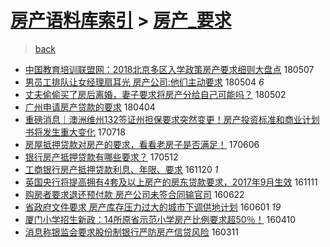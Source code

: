 [房产语料库索引](../../README.md)  > [房产_要求](房产_要求.md)
====
> [back](../README.md)

- [中国教育培训联盟网：2018北京多区入学政策房产要求细则大盘点](http://jkwz.applinzi.com/ittc/7100391395397469195.html#%E4%B8%AD%E5%9B%BD%E6%95%99%E8%82%B2%E5%9F%B9%E8%AE%AD%E8%81%94%E7%9B%9F%E7%BD%91%EF%BC%9A2018%E5%8C%97%E4%BA%AC%E5%A4%9A%E5%8C%BA%E5%85%A5%E5%AD%A6%E6%94%BF%E7%AD%96%E6%88%BF%E4%BA%A7%E8%A6%81%E6%B1%82%E7%BB%86%E5%88%99%E5%A4%A7%E7%9B%98%E7%82%B9) 180507  
- [男员工排队让女经理扇耳光 房产公司:他们主动要求](http://jkwz.applinzi.com/ittc/7099156214741206027.html#%E7%94%B7%E5%91%98%E5%B7%A5%E6%8E%92%E9%98%9F%E8%AE%A9%E5%A5%B3%E7%BB%8F%E7%90%86%E6%89%87%E8%80%B3%E5%85%89+%E6%88%BF%E4%BA%A7%E5%85%AC%E5%8F%B8%3A%E4%BB%96%E4%BB%AC%E4%B8%BB%E5%8A%A8%E8%A6%81%E6%B1%82) 180504 *6* 
- [丈夫偷偷买了房后离婚，妻子要求将房产分给自己可能吗？](http://jkwz.applinzi.com/ittc/7098481193999926282.html#%E4%B8%88%E5%A4%AB%E5%81%B7%E5%81%B7%E4%B9%B0%E4%BA%86%E6%88%BF%E5%90%8E%E7%A6%BB%E5%A9%9A%EF%BC%8C%E5%A6%BB%E5%AD%90%E8%A6%81%E6%B1%82%E5%B0%86%E6%88%BF%E4%BA%A7%E5%88%86%E7%BB%99%E8%87%AA%E5%B7%B1%E5%8F%AF%E8%83%BD%E5%90%97%EF%BC%9F) 180502  
- [广州申请房产贷款的要求](http://jkwz.applinzi.com/ittc/7088072813208667142.html#%E5%B9%BF%E5%B7%9E%E7%94%B3%E8%AF%B7%E6%88%BF%E4%BA%A7%E8%B4%B7%E6%AC%BE%E7%9A%84%E8%A6%81%E6%B1%82) 180404  
- [重磅消息｜澳洲维州132签证州担保要求突然变更！房产投资标准和商业计划书将发生重大变化](http://jkwz.applinzi.com/ittc/6991589137323656209.html#%E9%87%8D%E7%A3%85%E6%B6%88%E6%81%AF%EF%BD%9C%E6%BE%B3%E6%B4%B2%E7%BB%B4%E5%B7%9E132%E7%AD%BE%E8%AF%81%E5%B7%9E%E6%8B%85%E4%BF%9D%E8%A6%81%E6%B1%82%E7%AA%81%E7%84%B6%E5%8F%98%E6%9B%B4%EF%BC%81%E6%88%BF%E4%BA%A7%E6%8A%95%E8%B5%84%E6%A0%87%E5%87%86%E5%92%8C%E5%95%86%E4%B8%9A%E8%AE%A1%E5%88%92%E4%B9%A6%E5%B0%86%E5%8F%91%E7%94%9F%E9%87%8D%E5%A4%A7%E5%8F%98%E5%8C%96) 170718  
- [房屋抵押贷款对房产的要求，看看老房子是否满足！](http://jkwz.applinzi.com/ittc/6976098340889428997.html#%E6%88%BF%E5%B1%8B%E6%8A%B5%E6%8A%BC%E8%B4%B7%E6%AC%BE%E5%AF%B9%E6%88%BF%E4%BA%A7%E7%9A%84%E8%A6%81%E6%B1%82%EF%BC%8C%E7%9C%8B%E7%9C%8B%E8%80%81%E6%88%BF%E5%AD%90%E6%98%AF%E5%90%A6%E6%BB%A1%E8%B6%B3%EF%BC%81) 170606  
- [银行房产抵押贷款有哪些要求？](http://jkwz.applinzi.com/ittc/6966733766461490181.html#%E9%93%B6%E8%A1%8C%E6%88%BF%E4%BA%A7%E6%8A%B5%E6%8A%BC%E8%B4%B7%E6%AC%BE%E6%9C%89%E5%93%AA%E4%BA%9B%E8%A6%81%E6%B1%82%EF%BC%9F) 170512  
- [工商银行房产抵押贷款利息、年限、要求](http://jkwz.applinzi.com/ittc/6902623468754830340.html#%E5%B7%A5%E5%95%86%E9%93%B6%E8%A1%8C%E6%88%BF%E4%BA%A7%E6%8A%B5%E6%8A%BC%E8%B4%B7%E6%AC%BE%E5%88%A9%E6%81%AF%E3%80%81%E5%B9%B4%E9%99%90%E3%80%81%E8%A6%81%E6%B1%82) 161120 *1* 
- [英国央行将提高拥有4套及以上房产的房东贷款要求，2017年9月生效](http://jkwz.applinzi.com/ittc/6899330709818180612.html#%E8%8B%B1%E5%9B%BD%E5%A4%AE%E8%A1%8C%E5%B0%86%E6%8F%90%E9%AB%98%E6%8B%A5%E6%9C%894%E5%A5%97%E5%8F%8A%E4%BB%A5%E4%B8%8A%E6%88%BF%E4%BA%A7%E7%9A%84%E6%88%BF%E4%B8%9C%E8%B4%B7%E6%AC%BE%E8%A6%81%E6%B1%82%EF%BC%8C2017%E5%B9%B49%E6%9C%88%E7%94%9F%E6%95%88) 161111  
- [购房者要求退还预付款 房产公司未签合同输官司](http://jkwz.applinzi.com/ittc/6846491375750874117.html#%E8%B4%AD%E6%88%BF%E8%80%85%E8%A6%81%E6%B1%82%E9%80%80%E8%BF%98%E9%A2%84%E4%BB%98%E6%AC%BE+%E6%88%BF%E4%BA%A7%E5%85%AC%E5%8F%B8%E6%9C%AA%E7%AD%BE%E5%90%88%E5%90%8C%E8%BE%93%E5%AE%98%E5%8F%B8) 160622  
- [省政府文件要求 房产库存压力过大的城市下调供地计划](http://jkwz.applinzi.com/ittc/6838654092704220164.html#%E7%9C%81%E6%94%BF%E5%BA%9C%E6%96%87%E4%BB%B6%E8%A6%81%E6%B1%82+%E6%88%BF%E4%BA%A7%E5%BA%93%E5%AD%98%E5%8E%8B%E5%8A%9B%E8%BF%87%E5%A4%A7%E7%9A%84%E5%9F%8E%E5%B8%82%E4%B8%8B%E8%B0%83%E4%BE%9B%E5%9C%B0%E8%AE%A1%E5%88%92) 160601 *19* 
- [厦门小学招生新政：14所原省示范小学房产比例要求超50％！](http://jkwz.applinzi.com/ittc/6819422488064689156.html#%E5%8E%A6%E9%97%A8%E5%B0%8F%E5%AD%A6%E6%8B%9B%E7%94%9F%E6%96%B0%E6%94%BF%EF%BC%9A14%E6%89%80%E5%8E%9F%E7%9C%81%E7%A4%BA%E8%8C%83%E5%B0%8F%E5%AD%A6%E6%88%BF%E4%BA%A7%E6%AF%94%E4%BE%8B%E8%A6%81%E6%B1%82%E8%B6%8550%EF%BC%85%EF%BC%81) 160410  
- [消息称银监会要求股份制银行严防房产信贷风险](http://jkwz.applinzi.com/ittc/6808379828633863173.html#%E6%B6%88%E6%81%AF%E7%A7%B0%E9%93%B6%E7%9B%91%E4%BC%9A%E8%A6%81%E6%B1%82%E8%82%A1%E4%BB%BD%E5%88%B6%E9%93%B6%E8%A1%8C%E4%B8%A5%E9%98%B2%E6%88%BF%E4%BA%A7%E4%BF%A1%E8%B4%B7%E9%A3%8E%E9%99%A9) 160311  
